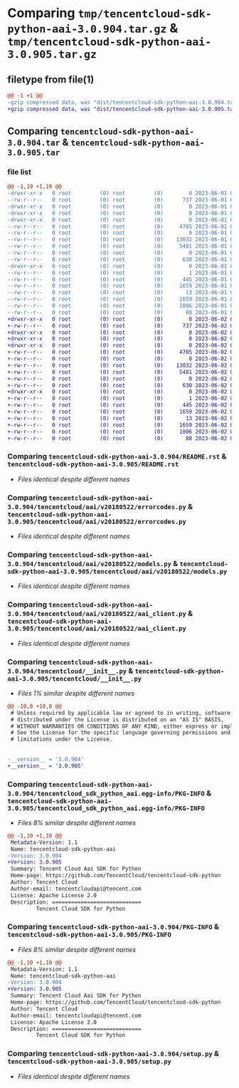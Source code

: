 # Comparing `tmp/tencentcloud-sdk-python-aai-3.0.904.tar.gz` & `tmp/tencentcloud-sdk-python-aai-3.0.905.tar.gz`

## filetype from file(1)

```diff
@@ -1 +1 @@
-gzip compressed data, was "dist/tencentcloud-sdk-python-aai-3.0.904.tar", last modified: Thu Jun  1 02:24:02 2023, max compression
+gzip compressed data, was "dist/tencentcloud-sdk-python-aai-3.0.905.tar", last modified: Fri Jun  2 00:18:22 2023, max compression
```

## Comparing `tencentcloud-sdk-python-aai-3.0.904.tar` & `tencentcloud-sdk-python-aai-3.0.905.tar`

### file list

```diff
@@ -1,19 +1,19 @@
-drwxr-xr-x   0 root         (0) root         (0)        0 2023-06-01 02:24:02.000000 tencentcloud-sdk-python-aai-3.0.904/
--rw-r--r--   0 root         (0) root         (0)      737 2023-06-01 02:24:02.000000 tencentcloud-sdk-python-aai-3.0.904/README.rst
-drwxr-xr-x   0 root         (0) root         (0)        0 2023-06-01 02:24:02.000000 tencentcloud-sdk-python-aai-3.0.904/tencentcloud/
-drwxr-xr-x   0 root         (0) root         (0)        0 2023-06-01 02:24:02.000000 tencentcloud-sdk-python-aai-3.0.904/tencentcloud/aai/
-drwxr-xr-x   0 root         (0) root         (0)        0 2023-06-01 02:24:02.000000 tencentcloud-sdk-python-aai-3.0.904/tencentcloud/aai/v20180522/
--rw-r--r--   0 root         (0) root         (0)     4705 2023-06-01 02:24:02.000000 tencentcloud-sdk-python-aai-3.0.904/tencentcloud/aai/v20180522/errorcodes.py
--rw-r--r--   0 root         (0) root         (0)        0 2023-06-01 02:24:02.000000 tencentcloud-sdk-python-aai-3.0.904/tencentcloud/aai/v20180522/__init__.py
--rw-r--r--   0 root         (0) root         (0)    13032 2023-06-01 02:24:02.000000 tencentcloud-sdk-python-aai-3.0.904/tencentcloud/aai/v20180522/models.py
--rw-r--r--   0 root         (0) root         (0)     5481 2023-06-01 02:24:02.000000 tencentcloud-sdk-python-aai-3.0.904/tencentcloud/aai/v20180522/aai_client.py
--rw-r--r--   0 root         (0) root         (0)        0 2023-06-01 02:24:02.000000 tencentcloud-sdk-python-aai-3.0.904/tencentcloud/aai/__init__.py
--rw-r--r--   0 root         (0) root         (0)      630 2023-06-01 02:24:02.000000 tencentcloud-sdk-python-aai-3.0.904/tencentcloud/__init__.py
-drwxr-xr-x   0 root         (0) root         (0)        0 2023-06-01 02:24:02.000000 tencentcloud-sdk-python-aai-3.0.904/tencentcloud_sdk_python_aai.egg-info/
--rw-r--r--   0 root         (0) root         (0)        1 2023-06-01 02:24:02.000000 tencentcloud-sdk-python-aai-3.0.904/tencentcloud_sdk_python_aai.egg-info/dependency_links.txt
--rw-r--r--   0 root         (0) root         (0)      445 2023-06-01 02:24:02.000000 tencentcloud-sdk-python-aai-3.0.904/tencentcloud_sdk_python_aai.egg-info/SOURCES.txt
--rw-r--r--   0 root         (0) root         (0)     1659 2023-06-01 02:24:02.000000 tencentcloud-sdk-python-aai-3.0.904/tencentcloud_sdk_python_aai.egg-info/PKG-INFO
--rw-r--r--   0 root         (0) root         (0)       13 2023-06-01 02:24:02.000000 tencentcloud-sdk-python-aai-3.0.904/tencentcloud_sdk_python_aai.egg-info/top_level.txt
--rw-r--r--   0 root         (0) root         (0)     1659 2023-06-01 02:24:02.000000 tencentcloud-sdk-python-aai-3.0.904/PKG-INFO
--rw-r--r--   0 root         (0) root         (0)     1006 2023-06-01 02:24:02.000000 tencentcloud-sdk-python-aai-3.0.904/setup.py
--rw-r--r--   0 root         (0) root         (0)       88 2023-06-01 02:24:02.000000 tencentcloud-sdk-python-aai-3.0.904/setup.cfg
+drwxr-xr-x   0 root         (0) root         (0)        0 2023-06-02 00:18:22.000000 tencentcloud-sdk-python-aai-3.0.905/
+-rw-r--r--   0 root         (0) root         (0)      737 2023-06-02 00:18:22.000000 tencentcloud-sdk-python-aai-3.0.905/README.rst
+drwxr-xr-x   0 root         (0) root         (0)        0 2023-06-02 00:18:22.000000 tencentcloud-sdk-python-aai-3.0.905/tencentcloud/
+drwxr-xr-x   0 root         (0) root         (0)        0 2023-06-02 00:18:22.000000 tencentcloud-sdk-python-aai-3.0.905/tencentcloud/aai/
+drwxr-xr-x   0 root         (0) root         (0)        0 2023-06-02 00:18:22.000000 tencentcloud-sdk-python-aai-3.0.905/tencentcloud/aai/v20180522/
+-rw-r--r--   0 root         (0) root         (0)     4705 2023-06-02 00:18:22.000000 tencentcloud-sdk-python-aai-3.0.905/tencentcloud/aai/v20180522/errorcodes.py
+-rw-r--r--   0 root         (0) root         (0)        0 2023-06-02 00:18:22.000000 tencentcloud-sdk-python-aai-3.0.905/tencentcloud/aai/v20180522/__init__.py
+-rw-r--r--   0 root         (0) root         (0)    13032 2023-06-02 00:18:22.000000 tencentcloud-sdk-python-aai-3.0.905/tencentcloud/aai/v20180522/models.py
+-rw-r--r--   0 root         (0) root         (0)     5481 2023-06-02 00:18:22.000000 tencentcloud-sdk-python-aai-3.0.905/tencentcloud/aai/v20180522/aai_client.py
+-rw-r--r--   0 root         (0) root         (0)        0 2023-06-02 00:18:22.000000 tencentcloud-sdk-python-aai-3.0.905/tencentcloud/aai/__init__.py
+-rw-r--r--   0 root         (0) root         (0)      630 2023-06-02 00:18:22.000000 tencentcloud-sdk-python-aai-3.0.905/tencentcloud/__init__.py
+drwxr-xr-x   0 root         (0) root         (0)        0 2023-06-02 00:18:22.000000 tencentcloud-sdk-python-aai-3.0.905/tencentcloud_sdk_python_aai.egg-info/
+-rw-r--r--   0 root         (0) root         (0)        1 2023-06-02 00:18:22.000000 tencentcloud-sdk-python-aai-3.0.905/tencentcloud_sdk_python_aai.egg-info/dependency_links.txt
+-rw-r--r--   0 root         (0) root         (0)      445 2023-06-02 00:18:22.000000 tencentcloud-sdk-python-aai-3.0.905/tencentcloud_sdk_python_aai.egg-info/SOURCES.txt
+-rw-r--r--   0 root         (0) root         (0)     1659 2023-06-02 00:18:22.000000 tencentcloud-sdk-python-aai-3.0.905/tencentcloud_sdk_python_aai.egg-info/PKG-INFO
+-rw-r--r--   0 root         (0) root         (0)       13 2023-06-02 00:18:22.000000 tencentcloud-sdk-python-aai-3.0.905/tencentcloud_sdk_python_aai.egg-info/top_level.txt
+-rw-r--r--   0 root         (0) root         (0)     1659 2023-06-02 00:18:22.000000 tencentcloud-sdk-python-aai-3.0.905/PKG-INFO
+-rw-r--r--   0 root         (0) root         (0)     1006 2023-06-02 00:18:22.000000 tencentcloud-sdk-python-aai-3.0.905/setup.py
+-rw-r--r--   0 root         (0) root         (0)       88 2023-06-02 00:18:22.000000 tencentcloud-sdk-python-aai-3.0.905/setup.cfg
```

### Comparing `tencentcloud-sdk-python-aai-3.0.904/README.rst` & `tencentcloud-sdk-python-aai-3.0.905/README.rst`

 * *Files identical despite different names*

### Comparing `tencentcloud-sdk-python-aai-3.0.904/tencentcloud/aai/v20180522/errorcodes.py` & `tencentcloud-sdk-python-aai-3.0.905/tencentcloud/aai/v20180522/errorcodes.py`

 * *Files identical despite different names*

### Comparing `tencentcloud-sdk-python-aai-3.0.904/tencentcloud/aai/v20180522/models.py` & `tencentcloud-sdk-python-aai-3.0.905/tencentcloud/aai/v20180522/models.py`

 * *Files identical despite different names*

### Comparing `tencentcloud-sdk-python-aai-3.0.904/tencentcloud/aai/v20180522/aai_client.py` & `tencentcloud-sdk-python-aai-3.0.905/tencentcloud/aai/v20180522/aai_client.py`

 * *Files identical despite different names*

### Comparing `tencentcloud-sdk-python-aai-3.0.904/tencentcloud/__init__.py` & `tencentcloud-sdk-python-aai-3.0.905/tencentcloud/__init__.py`

 * *Files 1% similar despite different names*

```diff
@@ -10,8 +10,8 @@
 # Unless required by applicable law or agreed to in writing, software
 # distributed under the License is distributed on an "AS IS" BASIS,
 # WITHOUT WARRANTIES OR CONDITIONS OF ANY KIND, either express or implied.
 # See the License for the specific language governing permissions and
 # limitations under the License.
 
 
-__version__ = '3.0.904'
+__version__ = '3.0.905'
```

### Comparing `tencentcloud-sdk-python-aai-3.0.904/tencentcloud_sdk_python_aai.egg-info/PKG-INFO` & `tencentcloud-sdk-python-aai-3.0.905/tencentcloud_sdk_python_aai.egg-info/PKG-INFO`

 * *Files 8% similar despite different names*

```diff
@@ -1,10 +1,10 @@
 Metadata-Version: 1.1
 Name: tencentcloud-sdk-python-aai
-Version: 3.0.904
+Version: 3.0.905
 Summary: Tencent Cloud Aai SDK for Python
 Home-page: https://github.com/TencentCloud/tencentcloud-sdk-python
 Author: Tencent Cloud
 Author-email: tencentcloudapi@tencent.com
 License: Apache License 2.0
 Description: ============================
         Tencent Cloud SDK for Python
```

### Comparing `tencentcloud-sdk-python-aai-3.0.904/PKG-INFO` & `tencentcloud-sdk-python-aai-3.0.905/PKG-INFO`

 * *Files 8% similar despite different names*

```diff
@@ -1,10 +1,10 @@
 Metadata-Version: 1.1
 Name: tencentcloud-sdk-python-aai
-Version: 3.0.904
+Version: 3.0.905
 Summary: Tencent Cloud Aai SDK for Python
 Home-page: https://github.com/TencentCloud/tencentcloud-sdk-python
 Author: Tencent Cloud
 Author-email: tencentcloudapi@tencent.com
 License: Apache License 2.0
 Description: ============================
         Tencent Cloud SDK for Python
```

### Comparing `tencentcloud-sdk-python-aai-3.0.904/setup.py` & `tencentcloud-sdk-python-aai-3.0.905/setup.py`

 * *Files identical despite different names*

